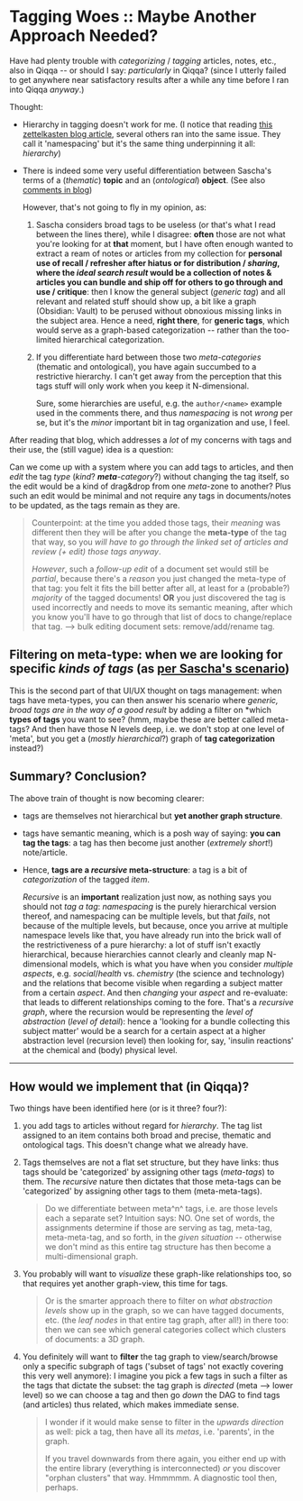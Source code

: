 # Tagging Woes :: Maybe Another Approach Needed?

Have had plenty trouble with *categorizing* / *tagging* articles, notes, etc., also in Qiqqa -- or should I say: *particularly* in Qiqqa? (since I utterly failed to get anywhere near satisfactory results after a while any time before I ran into Qiqqa *anyway*.)

Thought:

- Hierarchy in tagging doesn't work for me. (I notice that reading [this zettelkasten blog article](https://zettelkasten.de/posts/object-tags-vs-topic-tags/), several others ran into the same issue. They call it 'namespacing' but it's the same thing underpinning it all: *hierarchy*)
- There is indeed some very useful differentiation between Sascha's terms of a (_thematic_) **topic** and an (_ontological_) **object**. (See also [comments in blog](https://zettelkasten.de/posts/object-tags-vs-topic-tags/))

  However, that's not going to fly in my opinion, as:
  
  1. Sascha considers broad tags to be useless (or that's what I read between the lines there), while I disagree: **often** those are not what you're looking for at **that** moment, but I have often enough wanted to extract a ream of notes or articles from my collection for **personal use of recall / refresher after hiatus or for distribution / _sharing_, where the _ideal search result_ would be a collection of notes & articles you can bundle and ship off for others to go through and use / critique**: then I know the general subject (*generic tag*) and all relevant and related stuff should show up, a bit like a graph (Obsidian: Vault) to be perused without obnoxious missing links in the subject area. Hence a need, **right there**, for **generic tags**, which would serve as a graph-based categorization -- rather than the too-limited hierarchical categorization.
  2. If you differentiate hard between those two *meta-categories* (thematic and ontological), you have again succumbed to a restrictive hierarchy. I can't get away from the perception that this tags stuff will only work when you keep it N-dimensional. 
    
	 Sure, some hierarchies are useful, e.g. the `author/<name>` example used in the comments there, and thus *namespacing* is not *wrong* per se, but it's the *minor* important bit in tag organization and use, I feel.
	 
 After reading that blog, which addresses a *lot* of my concerns with tags and their use, the (still vague) idea is a question:
 
 Can we come up with a system where you can add tags to articles, and then *edit* the tag *type* (*kind*? _**meta**-category_?) without changing the tag itself, so the edit would be a kind of drag&drop from one *meta*-zone to another? Plus such an edit would be minimal and not require any tags in documents/notes to be updated, as the tags remain as they are.
 
 > Counterpoint: at the time you added those tags, their *meaning* was different then they will be after you change the **meta-type** of the tag that way, so you *will have to go through the linked set of articles and review (+ edit) those tags anyway*. 
>
> *However*, such a *follow-up edit* of a document set would still be *partial*, because there's a *reason* you just changed the meta-type of that tag: you felt it fits the bill better after all, at least for a (probable?) *majority* of the tagged documents! **OR** you just discovered the tag is used incorrectly and needs to move its semantic meaning, after which you know you'll have to go through that list of docs to change/replace that tag. --> bulk editing document sets: remove/add/rename tag.

## Filtering on meta-type: when we are looking for specific *kinds of tags* (as [per Sascha's scenario](https://zettelkasten.de/posts/object-tags-vs-topic-tags/))

This is the second part of that UI/UX thought on tags management: when tags have meta-types, you can then answer his scenario where *generic, broad tags are in the way of a good result* by adding a filter on *which **types of tags** you want to see? (hmm, maybe these are better called meta-tags? And then have those N levels deep, i.e. we don't stop at one level of 'meta', but you get a (*mostly* *hierarchical*?) graph of **tag categorization** instead?)


## Summary? Conclusion?

The above train of thought is now becoming clearer:

- tags are themselves not hierarchical but **yet another graph structure**.
- tags have semantic meaning, which is a posh way of saying: **you can tag the tags**: a tag has then become just another (*extremely short*!) note/article.
- Hence, **tags are a _recursive_ meta-structure**: a tag is a bit of _categorization_ of the tagged _item_. 

  _Recursive_ is an **important** realization just now, as nothing says you should not _tag a tag_: _namespacing_ is the purely hierarchical version thereof, and namespacing can be multiple levels, but that *fails*, not because of the multiple levels, but because, once you arrive at multiple namespace levels like that, you have already run into the brick wall of the restrictiveness of a pure hierarchy: a lot of stuff isn't exactly hierarchical, because hierarchies cannot clearly and cleanly map N-dimensional models, which is what you have when you consider *multiple aspects*, e.g. *social*/*health* vs. *chemistry* (the science and technology) and the relations that become visible when regarding a subject matter from a certain *aspect*. And then *changing* your *aspect* and re-evaluate: that leads to different relationships coming to the fore. That's a *recursive graph*, where the recursion would be representing the *level of abstraction* (*level of detail*): hence a 'looking for a bundle collecting this subject matter' would be a search for a certain aspect at a higher abstraction level (recursion level) then looking for, say, 'insulin reactions' at the chemical and (body) physical level.
  
---
  
## How would we implement that (in Qiqqa)?
  
Two things have been identified here (or is it three? four?):
  
1. you add tags to articles without regard for *hierarchy*. The tag list assigned to an item contains both broad and precise, thematic and ontological tags. This doesn't change what we already have.
2. Tags themselves are not a flat set structure, but they have links: thus tags should be 'categorized' by assigning other tags (*meta-tags*) to them. The *recursive* nature then dictates that those meta-tags can be 'categorized' by assigning other tags to them (meta-meta-tags).
  
   > Do we differentiate between meta^n^ tags, i.e. are those levels each a separate set? Intuition says: NO. One set of words, the assignments determine if those are serving as tag, meta-tag, meta-meta-tag, and so forth, in the *given situation* -- otherwise we don't mind as this entire tag structure has then become a multi-dimensional graph.
     
3. You probably will want to *visualize* these graph-like relationships too, so that requires yet another graph-view, this time for tags.

   > Or is the smarter approach there to filter on *what abstraction levels* show up in the graph, so we can have tagged documents, etc. (the *leaf nodes* in that entire tag graph, after all!) in there too: then we can see which general categories collect which clusters of documents: a 3D graph.

4. You definitely will want to **filter** the tag graph to view/search/browse only a specific subgraph of tags ('subset of tags' not exactly covering this very well anymore): I imagine you pick a few tags in such a filter as the tags that dictate the subset: the tag graph is *directed* (meta --> lower level) so we can choose a tag and then go *down* the DAG to find tags (and articles) thus related, which makes immediate sense.

   > I wonder if it would make sense to filter in the *upwards direction* as well: pick a tag, then have all its *metas*, i.e. 'parents', in the graph. 
   >
   > If you travel downwards from there again, you either end up with the entire library (everything is interconnected) *or* you discover "orphan clusters" that way. Hmmmmm. A diagnostic tool then, perhaps.
   > 





